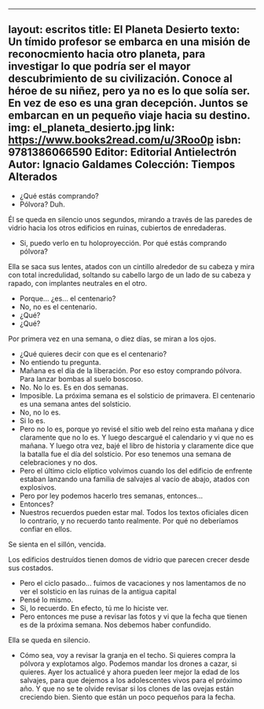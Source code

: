 
---
layout: escritos
title: El Planeta Desierto
texto: Un tímido profesor se embarca en una misión de reconocmiento hacia otro planeta, para investigar lo que podría ser el mayor descubrimiento de su civilización. Conoce al héroe de su niñez, pero ya no es lo que solía ser. En vez de eso es una gran decepción. Juntos se embarcan en un pequeño viaje hacia su destino.
img: el_planeta_desierto.jpg
link: https://www.books2read.com/u/3Roo0p
isbn: 9781386066590
Editor: Editorial Antielectrón
Autor: Ignacio Galdames
Colección: Tiempos Alterados
---

- ¿Qué estás comprando?
- Pólvora? Duh.

Él se queda en silencio unos segundos, mirando a través de las paredes de vidrio hacia los otros edificios en ruinas, cubiertos de enredaderas.

- Si, puedo verlo en tu holoproyección. Por qué estás comprando pólvora?

Ella se saca sus lentes, atados con un cintillo alrededor de su cabeza y mira con total incredulidad, soltando su cabello largo de un lado de su cabeza y rapado, con implantes neutrales en el otro.

- Porque... ¿es... el centenario?
- No, no es el centenario.
- ¿Qué?
- ¿Qué?

Por primera vez en una semana, o diez días, se miran a los ojos.

- ¿Qué quieres decir con que es el centenario?
- No entiendo tu pregunta. 
- Mañana es el día de la liberación. Por eso estoy comprando pólvora. Para lanzar bombas al suelo boscoso.
- No. No lo es. Es en dos semanas.
- Imposible. La próxima semana es el solsticio de primavera. El centenario es una semana antes del solsticio. 
- No, no lo es. 
- Si lo es.
- Pero no lo es, porque yo revisé el sitio web del reino esta mañana y dice claramente que no lo es. Y luego descargué el calendario y vi que no es mañana. Y luego otra vez, bajé el libro de historia y claramente dice que la batalla fue el día del solsticio. Por eso tenemos una semana de celebraciones y no dos. 
- Pero el último ciclo elíptico volvimos cuando los del edificio de enfrente estaban lanzando una familia de salvajes al vacío de abajo, atados con explosivos.
- Pero por ley podemos hacerlo tres semanas, entonces...
- Entonces?
- Nuestros recuerdos pueden estar mal. Todos los textos oficiales dicen lo contrario, y no recuerdo tanto realmente. Por qué no deberíamos confiar en ellos.

Se sienta en el sillón, vencida.

Los edificios destruídos tienen domos de vidrio que parecen crecer desde sus costados.

- Pero el ciclo pasado... fuimos de vacaciones y nos lamentamos de no ver el solsticio en las ruinas de la antigua capital
- Pensé lo mismo. 
- Si, lo recuerdo. En efecto, tú me lo hiciste ver.
- Pero entonces me puse a revisar las fotos y vi que la fecha que tienen es de la próxima semana. Nos debemos haber confundido.

Ella se queda en silencio.

- Cómo sea, voy a revisar la granja en el techo. Si quieres compra la pólvora y explotamos algo. Podemos mandar los drones a cazar, si quieres. Ayer los actualicé y ahora pueden leer mejor la edad de los salvajes, para que dejemos a los adolescentes vivos para el próximo año. Y que no se te olvide revisar si los clones de las ovejas están creciendo bien. Siento que están un poco pequeños para la fecha.
